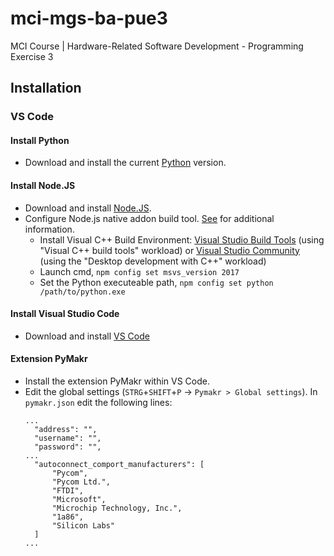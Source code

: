 # mci-mgs-ba-pue3
MCI Course | Hardware-Related Software Development - Programming Exercise 3

## Installation

### VS Code

#### Install Python

- Download and install the current [Python](https://www.python.org/downloads/) version.

#### Install Node.JS

- Download and install [Node.JS](https://nodejs.org/en/).
- Configure Node.js native addon build tool. [See](https://github.com/nodejs/node-gyp#on-windows) for additional information.
  - Install Visual C++ Build Environment: [Visual Studio Build Tools](https://visualstudio.microsoft.com/thank-you-downloading-visual-studio/?sku=BuildTools) (using "Visual C++ build tools" workload) or [Visual Studio Community](https://visualstudio.microsoft.com/thank-you-downloading-visual-studio/?sku=Community) (using the "Desktop development with C++" workload)
  - Launch cmd, `npm config set msvs_version 2017`
  - Set the Python executeable path, `npm config set python /path/to/python.exe`

#### Install Visual Studio Code

- Download and install [VS Code](https://code.visualstudio.com/download)

#### Extension PyMakr

- Install the extension PyMakr within VS Code.
- Edit the global settings (`STRG`+`SHIFT`+`P` -> `Pymakr > Global settings`).
  In `pymakr.json` edit the following lines:
  ```
  ...
	"address": "",
	"username": "",
	"password": "",
  ...
	"autoconnect_comport_manufacturers": [
		"Pycom",
		"Pycom Ltd.",
		"FTDI",
		"Microsoft",
		"Microchip Technology, Inc.",
		"1a86",
		"Silicon Labs"
	]
  ...
  ```
